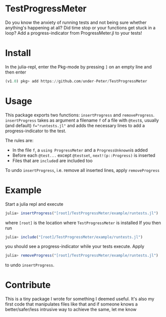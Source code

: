 # TestProgressMeter

Do you know the anxiety of running tests and not being sure whether anything's happening at all?
Did time stop or your functions get stuck in a loop?
Add a progress-indicator from ProgressMeter.jl to your tests!


# Install
In the julia-repl, enter the Pkg-mode by pressing `]` on an empty line and then enter
```julia
(v1.0) pkg> add https://github.com/under-Peter/TestProgressMeter
```

# Usage
This package exports two functions: `insertProgress` and `removeProgress`.
`insertProgress` takes as argument a filename `f` of a file with `@test`s,
usually (and default) `f="runtests.jl"` and adds the necessary lines to add a progress-indicator to the test.

The rules are:
- In the file `f`, a `using ProgressMeter` and a `ProgressUnknown`is added
- Before each `@test...` except `@testset`, `next!(p::Progress)` is inserted
- Files that are `include`d are included too

To undo `insertProgress`, i.e. remove all inserted lines, apply `removeProgress`

# Example
Start a julia repl and execute
```julia
julia> insertProgress("[root]/TestProgressMeter/example/runtests.jl")
```
where `[root]` is the location where `TestProgressMeter` is installed
If you then run
```julia
julia> include("[root]/TestProgressMeter/example/runtests.jl")
```
you should see a progress-indicator while your tests execute.
Apply
```julia
julia> removeProgress("[root]/TestProgressMeter/example/runtests.jl")
```
to undo `insertProgress`.

# Contribute

This is a tiny package I wrote for something I deemed useful. It's also my first code that manipulates files like that and if someone knows a better/safer/less intrusive way to achieve the same, let me know
